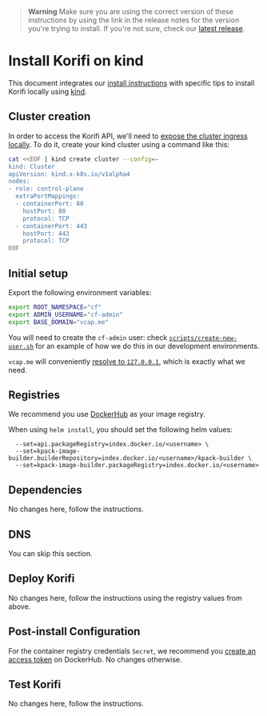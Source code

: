 > **Warning**
> Make sure you are using the correct version of these instructions by using the link in the release notes for the version you're trying to install. If you're not sure, check our [latest release](https://github.com/cloudfoundry/korifi/releases/latest).

# Install Korifi on kind

This document integrates our [install instructions](./INSTALL.md) with specific tips to install Korifi locally using [kind](https://kind.sigs.k8s.io/).

## Cluster creation

In order to access the Korifi API, we'll need to [expose the cluster ingress locally](https://kind.sigs.k8s.io/docs/user/ingress/). To do it, create your kind cluster using a command like this:

```sh
cat <<EOF | kind create cluster --config=-
kind: Cluster
apiVersion: kind.x-k8s.io/v1alpha4
nodes:
- role: control-plane
  extraPortMappings:
  - containerPort: 80
    hostPort: 80
    protocol: TCP
  - containerPort: 443
    hostPort: 443
    protocol: TCP
EOF
```

## Initial setup

Export the following environment variables:

```sh
export ROOT_NAMESPACE="cf"
export ADMIN_USERNAME="cf-admin"
export BASE_DOMAIN="vcap.me"
```

You will need to create the `cf-admin` user: check [`scripts/create-new-user.sh`](./scripts/create-new-user.sh) for an example of how we do this in our development environments.

`vcap.me` will conveniently [resolve to `127.0.0.1`](https://www.nslookup.io/domains/vcap.me/dns-records), which is exactly what we need.

## Registries

We recommend you use [DockerHub](https://hub.docker.com/) as your image registry.

When using `helm install`, you should set the following helm values:

```
  --set=api.packageRegistry=index.docker.io/<username> \
  --set=kpack-image-builder.builderRepository=index.docker.io/<username>/kpack-builder \
  --set=kpack-image-builder.packageRegistry=index.docker.io/<username>
```

## Dependencies

No changes here, follow the instructions.

## DNS

You can skip this section.

## Deploy Korifi

No changes here, follow the instructions using the registry values from above.

## Post-install Configuration

For the container registry credentials `Secret`, we recommend you [create an access token](https://hub.docker.com/settings/security?generateToken=true) on DockerHub. No changes otherwise.

## Test Korifi

No changes here, follow the instructions.
